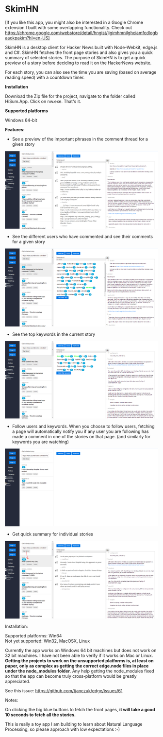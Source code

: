 # SkimHN

[If you like this app, you might also be interested in a Google Chrome extension I built with some overlapping functionality. Check out https://chrome.google.com/webstore/detail/hngist/jigimhmnilghciamfcdlogbaaokpakim?hl=en-US]

SkimHN is a desktop client for Hacker News built with Node-Webkit, edge.js and C#. SkimHN fetches the front page stories and also gives you a quick summary of selected stories. The purpose of SkimHN is to get a quick preview of a story before deciding to read it on the HackerNews website. 

For each story, you can also see the time you are saving (based on average reading speed) with a countdown timer.

__Installation__

Download the Zip file for the project, navigate to the folder called HiSum.App. Click on nw.exe. That's it.

__Supported platforms__

Windows 64-bit

__Features:__

- See a preview of the important phrases in the comment thread for a given story

![Summary](screenshot_summary.PNG?raw=true "Sentence summary")

- See the different users who have commented and see their comments for a given story

![Commenters](screenshot_commenters.PNG?raw=true "See all commenters")

- See the top keywords in the current story

![Keywords](screenshot_keywords.PNG?raw=true "Keywords in the story")

- Follow users and keywords. When you choose to follow users, fetching a page will automatically notify you if any user you are following has made a comment in one of the stories on that page. (and similarly for keywords you are watching)

![Filters](screenshot_filters.PNG?raw=true "Follow, Watch, Filter")

- Get quick summary for individual stories

![Individual Stories](screenshot_individualstory.PNG?raw=true "Individual stories")


Installation:

Supported platforms: Win64  
Not yet supported: Win32, MacOSX, Linux

Currently the app works on Windows 64 bit machines but does not work on 32 bit machines. I have not been able to verify if it works on Mac or Linux. __Getting the projects to work on the unsupported platforms is, at least on paper, only as complex as getting the correct edge.node files in place under the node_modules folder.__ Any help getting the node_modules fixed so that the app can become truly cross-platform would be greatly appreciated.

See this issue:
https://github.com/tjanczuk/edge/issues/61


Notes:

On clicking the big blue buttons to fetch the front pages, __it will take a good 10 seconds to fetch all the stories.__

This is really a toy app I am building to learn about Natural Language Processing, so please approach with low expectations :-)
